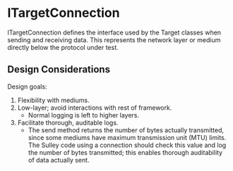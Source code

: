 ITargetConnection
=================
ITargetConnection defines the interface used by the Target classes when sending
and receiving data. This represents the network layer or medium directly below
the protocol under test.

Design Considerations
---------------------
Design goals:

 1. Flexibility with mediums.
 2. Low-layer; avoid interactions with rest of framework.
    * Normal logging is left to higher layers.
 3. Facilitate thorough, auditable logs.
    * The send method returns the number of bytes actually transmitted, since
      some mediums have maximum transmission unit (MTU) limits. The Sulley code
      using a connection should check this value and log the number of bytes
      transmitted; this enables thorough auditability of data actually sent.
